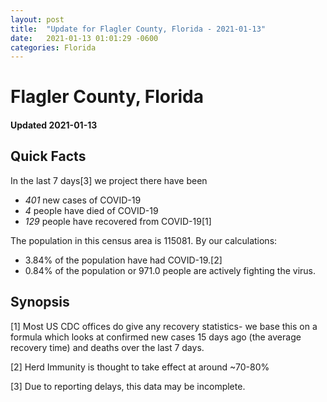 ```yaml
---
layout: post
title:  "Update for Flagler County, Florida - 2021-01-13"
date:   2021-01-13 01:01:29 -0600
categories: Florida
---
```


# Flagler County, Florida
#### Updated 2021-01-13

## Quick Facts

In the last 7 days[3] we project there have been
- *401* new cases of COVID-19
- *4* people have died of COVID-19
- *129* people have recovered from COVID-19[1]

The population in this census area is 115081. By our calculations:
- 3.84% of the population have had COVID-19.[2]
- 0.84% of the population or 971.0 people are actively fighting the virus.

## Synopsis




[1] Most US CDC offices do give any recovery statistics- we base this on a formula which looks at confirmed new cases
15 days ago (the average recovery time) and deaths over the last 7 days.

[2] Herd Immunity is thought to take effect at around ~70-80%

[3] Due to reporting delays, this data may be incomplete.
 
    